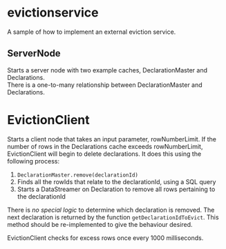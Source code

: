 # evictionservice
A sample of how to implement an external eviction service.  

## ServerNode
Starts a server node with two example caches, DeclarationMaster and Declarations.  
There is a one-to-many relationship between DeclarationMaster and Declarations.  

# EvictionClient
Starts a client node that takes an input parameter, rowNumberLimit.  If the number of rows in the Declarations cache exceeds rowNumberLimit, 
EvictionClient will begin to delete declarations.  It does this using the following process:
1.  `DeclarationMaster.remove(declarationId)`
2.  Finds all the rowIds that relate to the declarationId, using a SQL query
3.  Starts a DataStreamer on Declaration to remove all rows pertaining to the declarationId

There is *no special logic* to determine which declaration is removed.  The next declaration is returned 
by the function `getDeclarationIdToEvict`.  This method should be re-implemented to give the behaviour desired.

EvictionClient checks for excess rows once every 1000 milliseconds.  
